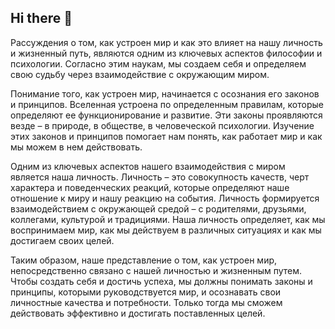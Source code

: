 ## Hi there 👋 
Рассуждения о том, как устроен мир и как это влияет на нашу личность и жизненный путь, являются одним из ключевых аспектов философии и психологии. Согласно этим наукам, мы создаем себя и определяем свою судьбу через взаимодействие с окружающим миром.

Понимание того, как устроен мир, начинается с осознания его законов и принципов. Вселенная устроена по определенным правилам, которые определяют ее функционирование и развитие. Эти законы проявляются везде – в природе, в обществе, в человеческой психологии. Изучение этих законов и принципов помогает нам понять, как работает мир и как мы можем в нем действовать.

Одним из ключевых аспектов нашего взаимодействия с миром является наша личность. Личность – это совокупность качеств, черт характера и поведенческих реакций, которые определяют наше отношение к миру и нашу реакцию на события. Личность формируется взаимодействием с окружающей средой – с родителями, друзьями, коллегами, культурой и традициями. Наша личность определяет, как мы воспринимаем мир, как мы действуем в различных ситуациях и как мы достигаем своих целей.

Таким образом, наше представление о том, как устроен мир, непосредственно связано с нашей личностью и жизненным путем. Чтобы создать себя и достичь успеха, мы должны понимать законы и принципы, которыми руководствуется мир, и осознавать свои личностные качества и потребности. Только тогда мы сможем действовать эффективно и достигать поставленных целей.

<!--

**Here are some ideas to get you started:**

🙋‍♀️ A short introduction - what is your organization all about?
🌈 Contribution guidelines - how can the community get involved?
👩‍💻 Useful resources - where can the community find your docs? Is there anything else the community should know?
🍿 Fun facts - what does your team eat for breakfast?
🧙 Remember, you can do mighty things with the power of [Markdown](https://docs.github.com/github/writing-on-github/getting-started-with-writing-and-formatting-on-github/basic-writing-and-formatting-syntax)
-->
